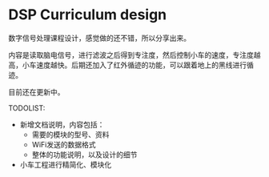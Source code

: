 # DSP Curriculum design

 数字信号处理课程设计，感觉做的还不错，所以分享出来。

 内容是读取脑电信号，进行滤波之后得到专注度，然后控制小车的速度，专注度越高，小车速度越快。后期还加入了红外循迹的功能，可以跟着地上的黑线进行循迹。

目前还在更新中。

TODOLIST:
- 新增文档说明，内容包括：
  - 需要的模块的型号、资料
  - WiFi发送的数据格式
  - 整体的功能说明，以及设计的细节
- 小车工程进行精简化、模块化
